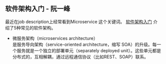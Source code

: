 ## 软件架构入门 - 阮一峰
最近在job description上经常看到Microservice 这个关键词。
[软件架构入门](http://www.ruanyifeng.com/blog/2016/09/software-architecture.html)
介绍了5种常见的软件架构。
* 微服务架构（microservices architecture）  
是服务导向架构（service-oriented architecture，缩写 SOA）的升级。每一个服务就是一个独立的部署单元（separately deployed unit）。这些单元都是分布式的，互相解耦，通过远程通信协议（比如REST、SOAP）联系。
